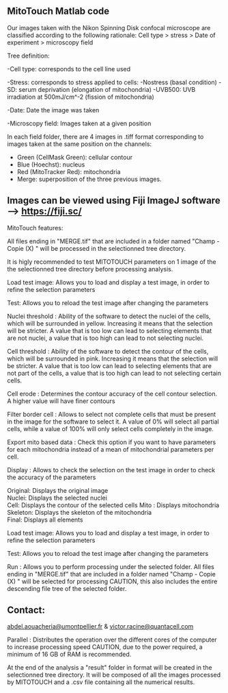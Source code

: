 MitoTouch Matlab code
------------------------------------------------------------

Our images taken with the Nikon Spinning Disk confocal microscope are classified according to the following rationale:
Cell type > stress > Date of experiment > microscopy field

Tree definition:

-Cell type: corresponds to the cell line used

-Stress: corresponds to stress applied to cells:
-Nostress (basal condition)
-SD: serum deprivation (elongation of mitochondria)
-UVB500: UVB irradiation at 500mJ/cm^-2 (fission of mitochondria)

-Date: Date the image was taken

-Microscopy field: Images taken at a given position

In each field folder, there are 4 images in .tiff format corresponding to images taken at the same position on the channels:
- Green (CellMask Green): cellular contour
- Blue (Hoechst): nucleus
- Red (MitoTracker Red): mitochondria
- Merge: superposition of the three previous images.

Images can be viewed using Fiji ImageJ software --> https://fiji.sc/
------------------------------------------------------------

MitoTouch features:

All files ending in "MERGE.tif" that are included in a folder named "Champ - Copie (X) " will be processed in the selectionned tree directory.

It is higly recommended to test MITOTOUCH parameters on 1 image of the the selectionned tree directory before processing analysis.

Load test image:
Allows you to load and display a test image, in order to refine the selection parameters

Test: 
Allows you to reload the test image after changing the parameters

Nuclei threshold :
Ability of the software to detect the nuclei of the cells, which will be surrounded in yellow. Increasing it means that the selection will be stricter.
A value that is too low can lead to selecting elements that are not nuclei, a value that is too high can lead to not selecting nuclei.

Cell threshold : 
Ability of the software to detect the contour of the cells, which will be surrounded in pink. Increasing it means that the selection will be stricter.
A value that is too low can lead to selecting elements that are not part of the cells, a value that is too high can lead to not selecting certain cells. 

Cell erode : 
Determines the contour accuracy of the cell contour selection. A higher value will have finer contours 

Filter border cell :
Allows to select not complete cells that must be present in the image for the software to select it. 
A value of 0% will select all partial cells, while a value of 100% will only select cells completely in the image.

Export mito based data : Check this option if you want to have parameters for each mitochondria instead of a mean of mitochondrial parameters per cell.

Display : Allows to check the selection on the test image in order to check the accuracy of the parameters

Original: Displays the original image	
Nuclei: Displays the selected nuclei 	
Cell: Displays the contour of the selected cells
Mito : 	Displays mitochondria
Skeleton: Displays the skeleton of the mitochondria 	 
Final: Displays all elements

Load test image:
Allows you to load and display a test image, in order to refine the selection parameters

Test: 
Allows you to reload the test image after changing the parameters

Run : 
Allows you to perform processing under the selected folder. All files ending in "MERGE.tif" that are included in a folder named "Champ - Copie (X) " will be selected for processing
CAUTION, this also includes the entire descending file tree of the selected folder.

Contact:
-----------------------
abdel.aouacheria@umontpellier.fr & victor.racine@quantacell.com 

Parallel :
Distributes the operation over the different cores of the computer to increase processing speed
CAUTION, due to the power required, a minimum of 16 GB of RAM is recommended. 

At the end of the analysis a "result" folder in format will be created in the selectionned tree directory. It will be composed of all the images processed by MITOTOUCH and a .csv file containing all the numerical results.
